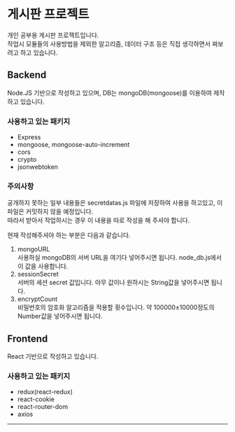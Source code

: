 # 게시판 프로젝트
개인 공부용 게시판 프로젝트입니다.   
작업시 모듈들의 사용방법을 제외한 알고리즘, 데이터 구조 등은 직접 생각하면서 짜보려고 하고 있습니다.

## Backend
 Node.JS 기반으로 작성하고 있으며, DB는 mongoDB(mongoose)를 이용하여 제작하고 있습니다.
 
### 사용하고 있는 패키지
 - Express
 - mongoose, mongoose-auto-increment
 - cors
 - crypto
 - jsonwebtoken
 
### 주의사항   

 공개하지 못하는 일부 내용들은 secretdatas.js 파일에 저장하여 사용을 하고있고, 이 파일은 커밋하지 않을 예정입니다.   
 따라서 받아서 작업하시는 경우 이 내용을 따로 작성을 해 주셔야 합니다.
 
 현재 작성해주셔야 하는 부분은 다음과 같습니다.
  1. mongoURL   
    사용하실 mongoDB의 서버 URL을 여기다 넣어주시면 됩니다. node_db.js에서 이 값을 사용합니다.
  2. sessionSecret  
    서버의 세션 secret 값입니다. 아무 값이나 원하시는 String값을 넣어주시면 됩니다.
  3. encryptCount  
    비밀번호의 암호화 알고리즘을 적용할 횟수입니다. 약 100000±10000정도의 Number값을 넣어주시면 됩니다.
   
## Frontend
  React 기반으로 작성하고 있습니다.
  
### 사용하고 있는 패키지
  - redux(react-redux)
  - react-cookie
  - react-router-dom
  - axios
  ---
